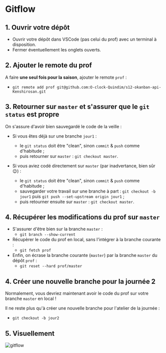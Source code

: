 # Gitflow

## 1. Ouvrir votre dépôt

- Ouvrir votre dépôt dans VSCode (pas celui du prof) avec un terminal à disposition.
- Fermer éventuellement les onglets ouverts.

## 2. Ajouter le remote du prof

A faire **une seul fois pour la saison**, ajouter le remote `prof` :

- `git remote add prof git@github.com:O-clock-Quindim/s12-okanban-api-Kenshirosan.git`

## 3. Retourner sur `master` et s'assurer que le `git status` est propre

On s'assure d'avoir bien sauvegardé le code de la veille :

- Si vous êtes déjà sur une branche `jour1` :
  - le `git status` doit être "clean", sinon `commit` & `push` comme d'habitude ;
  - puis retourner sur `master` : `git checkout master`.

- Si vous aviez codé directement sur `master` (par inadvertance, bien sûr 😉) :
  - le `git status` doit être "clean", sinon `commit` & `push` comme d'habitude ;
  - sauvegarder votre travail sur une branche à part : `git checkout -b jour1` puis `git push --set-upstream origin jour1` ;
  - puis retourner ensuite sur `master` : `git checkout master`.

## 4. Récupérer les modifications du prof sur `master`

- S'assurer d'être bien sur la branche `master` :
  - `git branch --show-current`
- Récupèrer le code du prof en local, sans l'intégrer à la branche courante :
  - `git fetch prof`
- Enfin, on écrase la branche courante (`master`) par la branche `master` du dépôt `prof` :
  - `git reset --hard prof/master`

## 4. Créer une nouvelle branche pour la journée 2

Normalement, vous devriez maintenant avoir le code du prof sur votre branche `master` en local !

Il ne reste plus qu'à créer une nouvelle branche pour l'atelier de la journée :

- `git checkout -b jour2`

## 5. Visuellement

![gitflow](../screenshots/gitflow.png)

